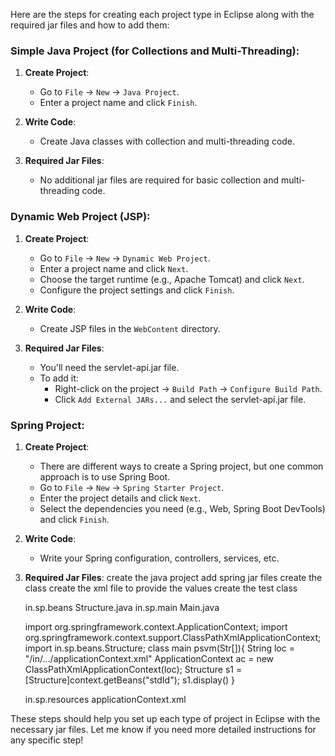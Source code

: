 Here are the steps for creating each project type in Eclipse along with the required jar files and how to add them:

### Simple Java Project (for Collections and Multi-Threading):
1. **Create Project**:
   - Go to `File` -> `New` -> `Java Project`.
   - Enter a project name and click `Finish`.

2. **Write Code**:
   - Create Java classes with collection and multi-threading code.

3. **Required Jar Files**:
   - No additional jar files are required for basic collection and multi-threading code.

### Dynamic Web Project (JSP):
1. **Create Project**:
   - Go to `File` -> `New` -> `Dynamic Web Project`.
   - Enter a project name and click `Next`.
   - Choose the target runtime (e.g., Apache Tomcat) and click `Next`.
   - Configure the project settings and click `Finish`.

2. **Write Code**:
   - Create JSP files in the `WebContent` directory.

3. **Required Jar Files**:
   - You'll need the servlet-api.jar file.
   - To add it:
     - Right-click on the project -> `Build Path` -> `Configure Build Path`.
     - Click `Add External JARs...` and select the servlet-api.jar file.

### Spring Project:
1. **Create Project**:
   - There are different ways to create a Spring project, but one common approach is to use Spring Boot.
   - Go to `File` -> `New` -> `Spring Starter Project`.
   - Enter the project details and click `Next`.
   - Select the dependencies you need (e.g., Web, Spring Boot DevTools) and click `Finish`.

2. **Write Code**:
   - Write your Spring configuration, controllers, services, etc.

3. **Required Jar Files**:
   create the java project
   add spring jar files
   create the class
   create the xml file to provide the values
   create the test class

   in.sp.beans
      Structure.java
   in.sp.main
      Main.java

   import org.springframework.context.ApplicationContext;
   import org.springframework.context.support.ClassPathXmlApplicationContext;
   import in.sp.beans.Structure;
   class main
   psvm(Str[]){
   String loc = "/in/.../applicationContext.xml"
   ApplicationContext ac = new ClassPathXmlApplicationContext(loc);
   Structure s1 = [Structure]context.getBeans("stdId");
   s1.display()
   }
   
   in.sp.resources
      applicationContext.xml
   <?xml version="1.0" encoding="UTF-8"?>  
<beans  
    xmlns="http://www.springframework.org/schema/beans"  
    xmlns:xsi="http://www.w3.org/2001/XMLSchema-instance"  
    xmlns:p="http://www.springframework.org/schema/p"  
    xsi:schemaLocation="http://www.springframework.org/schema/beans  
               http://www.springframework.org/schema/beans/spring-beans-3.0.xsd">  
  
<bean id="studentbean" class="com.javatpoint.Student">  
<property name="name" value=""></property>  
</bean>  
  
</beans>  

These steps should help you set up each type of project in Eclipse with the necessary jar files. Let me know if you need more detailed instructions for any specific step!
